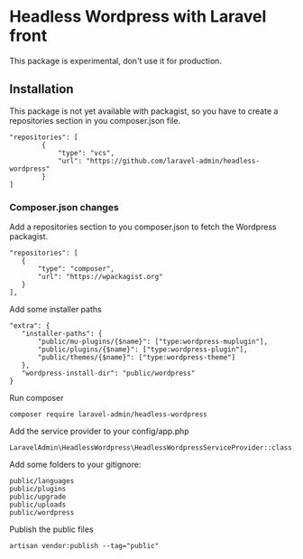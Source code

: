 # Headless Wordpress with Laravel front

This package is experimental, don't use it for production.

##  Installation

This package is not yet available with packagist, so you have to create a repositories section in you composer.json file.

```
"repositories": [
        {
            "type": "vcs",
            "url": "https://github.com/laravel-admin/headless-wordpress"
        }
]
```

###	Composer.json changes

Add a repositories section to you composer.json to fetch the Wordpress packagist.

```
"repositories": [
   {
	   "type": "composer",
	   "url": "https://wpackagist.org"
   }
],
```

Add some installer paths

```
"extra": {
   "installer-paths": {
	   "public/mu-plugins/{$name}": ["type:wordpress-muplugin"],
	   "public/plugins/{$name}": ["type:wordpress-plugin"],
	   "public/themes/{$name}": ["type:wordpress-theme"]
   },
   "wordpress-install-dir": "public/wordpress"
}
```

Run composer

```
composer require laravel-admin/headless-wordpress
```

Add the service provider to your config/app.php

```
LaravelAdmin\HeadlessWordpress\HeadlessWordpressServiceProvider::class,
```

Add some folders to your gitignore:

```
public/languages
public/plugins
public/upgrade
public/uploads
public/wordpress
```

Publish the public files

```
artisan vendor:publish --tag="public"
```
